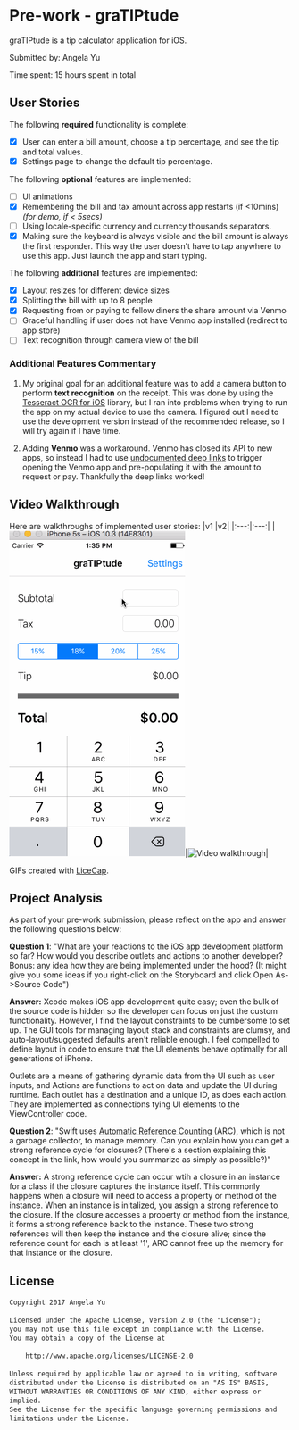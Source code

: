 # Pre-work - graTIPtude

graTIPtude is a tip calculator application for iOS.

Submitted by: Angela Yu

Time spent: 15 hours spent in total

## User Stories

The following **required** functionality is complete:

* [x] User can enter a bill amount, choose a tip percentage, and see the tip and total values.
* [x] Settings page to change the default tip percentage.

The following **optional** features are implemented:
* [ ] UI animations
* [x] Remembering the bill and tax amount across app restarts (if <10mins) *(for demo, if < 5secs)*
* [ ] Using locale-specific currency and currency thousands separators.
* [x] Making sure the keyboard is always visible and the bill amount is always the first responder. This way the user doesn't have to tap anywhere to use this app. Just launch the app and start typing.

The following **additional** features are implemented:
* [x] Layout resizes for different device sizes
* [x] Splitting the bill with up to 8 people
* [x] Requesting from or paying to fellow diners the share amount via Venmo
* [ ] Graceful handling if user does not have Venmo app installed (redirect to app store)
* [ ] Text recognition through camera view of the bill

### Additional Features Commentary
1. My original goal for an additional feature was to add a camera button to perform **text recognition** on the receipt. This was done by using the [Tesseract OCR for iOS](https://github.com/gali8/Tesseract-OCR-iOS) library, but I ran into problems when trying to run the app on my actual device to use the camera.  I figured out I need to use the development version instead of the recommended release, so I will try again if I have time.

2. Adding **Venmo** was a workaround. Venmo has closed its API to new apps, so instead I had to use [undocumented deep links](https://blog.alexbeals.com/posts/venmo-deeplinking) to trigger opening the Venmo app and pre-populating it with the amount to request or pay. Thankfully the deep links worked!

## Video Walkthrough 

Here are walkthroughs of implemented user stories:
|v1 |v2|
|:---:|:---:|
|![Video walkthrough](anim_gratiptude_v1.gif)|![Video walkthrough](anim_gratiptude_v2.gif)|

GIFs created with [LiceCap](http://www.cockos.com/licecap/).

## Project Analysis

As part of your pre-work submission, please reflect on the app and answer the following questions below:

**Question 1**: "What are your reactions to the iOS app development platform so far? How would you describe outlets and actions to another developer? Bonus: any idea how they are being implemented under the hood? (It might give you some ideas if you right-click on the Storyboard and click Open As->Source Code")

**Answer:** Xcode makes iOS app development quite easy; even the bulk of the source code is hidden so the developer can focus on just the custom functionality. However, I find the layout constraints to be cumbersome to set up. The GUI tools for managing layout stack and constraints are clumsy, and auto-layout/suggested defaults aren't reliable enough. I feel compelled to define layout in code to ensure that the UI elements behave optimally for all generations of iPhone.

Outlets are a means of gathering dynamic data from the UI such as user inputs, and Actions are functions to act on data and update the UI during runtime. Each outlet has a destination and a unique ID, as does each action. They are implemented as connections tying UI elements to the ViewController code.

**Question 2**: "Swift uses [Automatic Reference Counting](https://developer.apple.com/library/content/documentation/Swift/Conceptual/Swift_Programming_Language/AutomaticReferenceCounting.html#//apple_ref/doc/uid/TP40014097-CH20-ID49) (ARC), which is not a garbage collector, to manage memory. Can you explain how you can get a strong reference cycle for closures? (There's a section explaining this concept in the link, how would you summarize as simply as possible?)"

**Answer:** A strong reference cycle can occur wtih a closure in an instance for a class if the closure captures the instance itself. This commonly happens when a closure will need to access a property or method of the instance. When an instance is initalized, you assign a strong reference to the closure. If the closure accesses a property or method from the instance, it forms a strong reference back to the instance. These two strong references will then keep the instance and the closure alive; since the reference count for each is at least '1', ARC cannot free up the memory for that instance or the closure.


## License

    Copyright 2017 Angela Yu

    Licensed under the Apache License, Version 2.0 (the "License");
    you may not use this file except in compliance with the License.
    You may obtain a copy of the License at

        http://www.apache.org/licenses/LICENSE-2.0

    Unless required by applicable law or agreed to in writing, software
    distributed under the License is distributed on an "AS IS" BASIS,
    WITHOUT WARRANTIES OR CONDITIONS OF ANY KIND, either express or implied.
    See the License for the specific language governing permissions and
    limitations under the License.